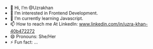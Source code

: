 - 👋 Hi, I’m @Uzrakhan
- 👀 I’m interested in Frontend Development.
- 🌱 I’m currently learning Javascript.
- 📫 How to reach me At LinkedIn: www.linkedin.com/in/uzra-khan-40b472272
- 😄 Pronouns: She/Her
- ⚡ Fun fact: ...

<!---
Uzrakhan/Uzrakhan is a ✨ special ✨ repository because its `README.md` (this file) appears on your GitHub profile.
You can click the Preview link to take a look at your changes.
--->
